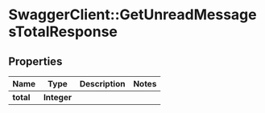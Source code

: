 # SwaggerClient::GetUnreadMessagesTotalResponse

## Properties
Name | Type | Description | Notes
------------ | ------------- | ------------- | -------------
**total** | **Integer** |  | 


